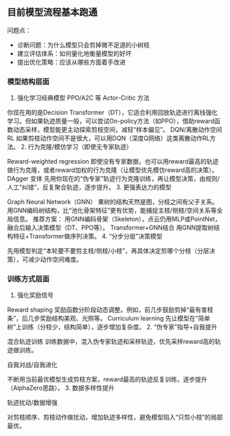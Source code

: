 ## 目前模型流程基本跑通
问题点：
- 诊断问题：为什么模型只会剪掉微不足道的小树枝
 - 建立评估体系：如何量化地衡量模型的好坏
- 提出优化策略：应该从哪些方面着手改进
### 模型结构层面
1. 强化学习经典模型
PPO/A2C 等 Actor-Critic 方法

你现在用的是Decision Transformer（DT），它适合利用回放轨迹进行离线强化学习。但如果轨迹质量一般，可以尝试On-policy方法（如PPO），借助reward函数动态采样，模型能更主动探索剪枝空间，减轻“样本偏见”。
DQN/离散动作空间 RL
如果剪枝动作空间不是很大，可以用DQN（深度Q网络）这类离散动作RL方法。
2. 行为克隆/模仿学习（即使无专家轨迹）

Reward-weighted regression
即使没有专家数据，也可以用reward最高的轨迹做行为克隆，或者reward加权的行为克隆（让模型优先模仿reward高的决策）。
DAgger 变体
先用你现在的“伪专家”轨迹行为克隆训练，再让模型决策，由规则/人工“纠错”，反复聚合轨迹，逐步提升。
3. 更强表达力的模型

Graph Neural Network（GNN）
果树的结构天然是图，分枝之间有父子关系。用GNN编码树结构，比“池化骨架特征”更有优势，能捕捉主枝/侧枝/空间关系等全局信息。
推荐方案：
用GNN编码骨架（Skeleton），点云仍用MLP或PointNet，融合后输入决策模型（DT、PPO等）。
Transformer+GNN结合
用GNN提取树结构特征+Transformer做序列决策。
4. “分步分层”决策模型

先用模型判定“本轮要不要剪主枝/侧枝/小枝”，再具体决定剪哪个分枝（分层决策），可减少动作空间难度。
### 训练方式层面
1. 强化奖励信号

Reward shaping
奖励函数分阶段动态调整。例如，前几步鼓励剪掉“最有害枝条”，后几步奖励结构美观、光照等。
Curriculum learning
先让模型在“简单树”上训练（分枝少，结构简单），逐步增加复杂度。
2. “伪专家”指导+自我提升

混合轨迹训练
训练数据中，混入伪专家轨迹和采样轨迹，优先采样reward高的轨迹做训练。

自我对战/自我进化

不断用当前最优模型生成剪枝方案，reward最高的轨迹反复训练，逐步提升（AlphaZero思路）。
3. 数据多样性提升 

轨迹扰动/数据增强

对剪枝顺序、剪枝动作做扰动，增加轨迹多样性，避免模型陷入“只剪小枝”的局部最优。
